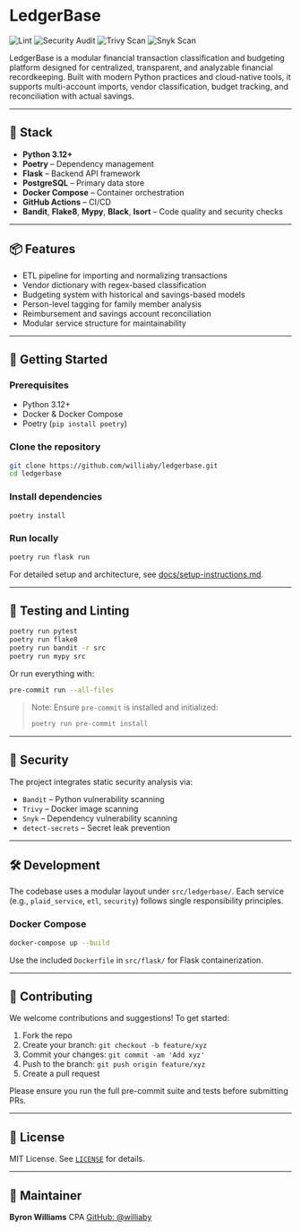 # LedgerBase

![Lint](https://github.com/williaby/ledgerbase/actions/workflows/dev-checks.yml/badge.svg)
![Security Audit](https://github.com/williaby/ledgerbase/actions/workflows/security-deps-audit.yml/badge.svg)
![Trivy Scan](https://github.com/williaby/ledgerbase/actions/workflows/security-trivy.yml/badge.svg)
![Snyk Scan](https://github.com/williaby/ledgerbase/actions/workflows/security-snyk.yml/badge.svg)

LedgerBase is a modular financial transaction classification and budgeting platform
designed for centralized, transparent, and analyzable financial recordkeeping. Built
with modern Python practices and cloud-native tools, it supports multi-account imports,
vendor classification, budget tracking, and reconciliation with actual savings.

---

## 🧩 Stack

- **Python 3.12+**
- **Poetry** – Dependency management
- **Flask** – Backend API framework
- **PostgreSQL** – Primary data store
- **Docker Compose** – Container orchestration
- **GitHub Actions** – CI/CD
- **Bandit**, **Flake8**, **Mypy**, **Black**, **Isort** – Code quality and security
  checks

---

## 📦 Features

- ETL pipeline for importing and normalizing transactions
- Vendor dictionary with regex-based classification
- Budgeting system with historical and savings-based models
- Person-level tagging for family member analysis
- Reimbursement and savings account reconciliation
- Modular service structure for maintainability

---

## 🚀 Getting Started

### Prerequisites

- Python 3.12+
- Docker & Docker Compose
- Poetry (`pip install poetry`)

### Clone the repository

```bash
git clone https://github.com/williaby/ledgerbase.git
cd ledgerbase
```

### Install dependencies

```bash
poetry install
```

### Run locally

```bash
poetry run flask run
```

For detailed setup and architecture,
see [docs/setup-instructions.md](docs/setup-instructions.md).

---

## 🧪 Testing and Linting

```bash
poetry run pytest
poetry run flake8
poetry run bandit -r src
poetry run mypy src
```

Or run everything with:

```bash
pre-commit run --all-files
```

> Note: Ensure `pre-commit` is installed and initialized:
> ```bash
> poetry run pre-commit install
> ```

---

## 🔐 Security

The project integrates static security analysis via:

- `Bandit` – Python vulnerability scanning
- `Trivy` – Docker image scanning
- `Snyk` – Dependency vulnerability scanning
- `detect-secrets` – Secret leak prevention

---

## 🛠️ Development

The codebase uses a modular layout under `src/ledgerbase/`. Each service (e.g.,
`plaid_service`, `etl`, `security`) follows single responsibility principles.

### Docker Compose

```bash
docker-compose up --build
```

Use the included `Dockerfile` in `src/flask/` for Flask containerization.

---

## 🧬 Contributing

We welcome contributions and suggestions! To get started:

1. Fork the repo
2. Create your branch: `git checkout -b feature/xyz`
3. Commit your changes: `git commit -am 'Add xyz'`
4. Push to the branch: `git push origin feature/xyz`
5. Create a pull request

Please ensure you run the full pre-commit suite and tests before submitting PRs.

---

## 🪪 License

MIT License. See [`LICENSE`](LICENSE) for details.

---

## 👤 Maintainer

**Byron Williams**
CPA
[GitHub: @williaby](https://github.com/williaby)
